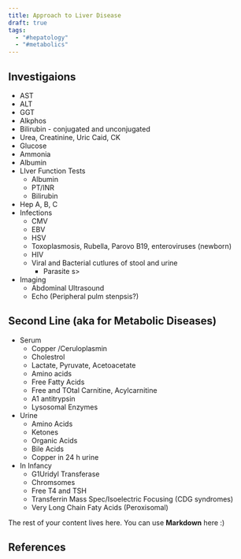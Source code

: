```yaml
---
title: Approach to Liver Disease
draft: true
tags:
  - "#hepatology"
  - "#metabolics"
---
```


## Investigaions
- AST
- ALT 
- GGT
- Alkphos
- Bilirubin - conjugated and unconjugated
- Urea, Creatinine, Uric Caid, CK
- Glucose
- Ammonia
- Albumin
- LIver Function Tests
	- Albumin
	- PT/INR
	- Bilirubin
- Hep A, B, C
- Infections
	- CMV
	- EBV
	- HSV
	- Toxoplasmosis, Rubella, Parovo B19, enteroviruses (newborn)
	- HIV
	- Viral and Bacterial cutlures of stool and urine
		- Parasite s>
- Imaging
	- Abdominal Ultrasound
	- Echo (Peripheral pulm stenpsis?)
## Second Line (aka for Metabolic Diseases)
- Serum
	- Copper /Ceruloplasmin
	- Cholestrol
	- Lactate, Pyruvate, Acetoacetate
	- Amino acids
	- Free Fatty Acids
	- Free and TOtal Carnitine, Acylcarnitine
	- A1 antitrypsin 
	- Lysosomal Enzymes
- Urine
	- Amino Acids
	- Ketones
	- Organic Acids
	- Bile Acids
	- Copper in 24 h urine
- In Infancy
	-  G1Uridyl Transferase
	- Chromsomes
	- Free T4 and TSH
	- Transferrin Mass Spec/Isoelectric Focusing (CDG syndromes)
	- Very Long Chain Faty Acids (Peroxisomal)

The rest of your content lives here. You can use **Markdown** here :)
## References
